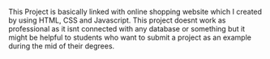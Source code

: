 This Project is basically linked with online shopping website which I created by using HTML, CSS and Javascript. 
This project doesnt work as professional as it isnt connected with any database or something but it might be helpful to students who want to submit a project as an example during the mid of their degrees. 
